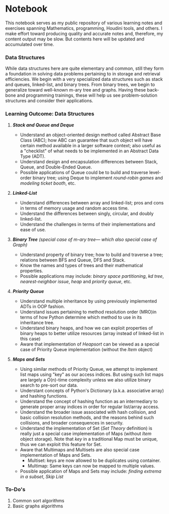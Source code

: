 # Notebook
This notebook serves as my public repository of various learning notes and exercises spanning Mathematics, programming, Houdini tools, and others. I make effort toward producing quality and accurate notes and, therefore, my content output may be slow. But contents here will be updated and accumulated over time. 


### Data Structures
While data structures here are quite elementary and common, still they form a foundation in solving data problems pertaining to in storage and retrieval efficiencies. We begin with a very specialized data structures such as stack and queues, linked-list, and binary trees. From binary trees, we begin to generalize toward well-known m-ary tree and graphs. Having these back-bone and programming trainings, these will help us see problem-solution structures and consider their applications.


### Learning Outcome: Data Structures
 1. **_Stack and Queue and Deque_**
    * Understand an object-oriented design method called Abstract Base Class (ABC); how ABC can guarantee that such object will have certain method available in a larger software context; also useful as a "checklist" of what needs to be implemented in an Abstract Data Type (ADT).
    * Understand design and encapsulation differences between Stack, Queue, and Double-Ended Queue.
    * Possible applications of Queue could be to build and traverse level-order binary tree; using Deque to implement _round-robin games_ and _modeling ticket booth_, etc.

 1. **_Linked-List_**
    * Understand differences between array and linked-list; pros and cons in terms of memory usage and random access time.
    * Understand the differences between singly, circular, and doubly linked-list.
    * Understand the challenges in terms of their implementations and ease of use.

 1. _**Binary Tree** (special case of m-ary tree&mdash; which also special case of Graph)_
    * Understand property of binary tree; how to build and traverse a tree; relations between BFS and Queue, DFS and Stack.
    * Know the names and types of trees and their mathematical properties.
    * Possible applications may include: _binary space partitioning_, _kd tree_, _nearest-neighbor issue_, _heap_ and _priority queue_, etc.

 1. **_Priority Queue_**
    * Understand multiple inheritance by using previously implemented ADTs in OOP fashion.
    * Understand issues pertaining to method resolution order (MRO)in terms of how Python determine which method to use in its inheritance tree.
    * Understand binary heaps, and how we can exploit properties of binary heaps to better utilize resources (array instead of linked-list in this case)
    * Aware that implementation of _Heapsort_ can be viewed as a special case of Priority Queue implementation (without the _Item_ object)

 1. **_Maps and Sets_**
    * Using similar methods of Priority Queue, we attempt to implement list maps using "key" as our access indices. But using such list maps are largely a O(n)-time complexity unless we also utilize binary search to pre-sort our data.
    * Understant concepts of Python's Dictionary (a.k.a. associative array) and hashing functions. 
    * Understand the concept of hashing function as an intermediary to generate proper array indices in order for regular list/array access.
    * Understand the broader issue associated with hash collision, and basic collision resolution methods, and the reasons behind such collisions, and broader consequences in security.
    * Understand the implementation of Set (_Set Theory_ definition) is really just a special case implementation of Maps (without _Item_ object storage). Note that _key_ in a traditional Map must be unique, thus we can exploit this feature for Set.
    * Aware that Multimaps and Multisets are also special case implementation of Maps and Sets.
      * Multiset: keys are now allowed to be duplicates using container.
      * Multimap: Same keys can now be mapped to multiple values.
    * Possible application of Maps and Sets may include:  _finding extrema in a subset_, _Skip List_


### To-Do's
 1. Common sort algorithms
 1. Basic graphs algorithms
